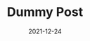 ---
templateKey: 'about-page'
title: 'Dummy Post'
date: '2021-12-24'
featuredpost: false
featuredimage: /img/home-server-diagram.png
---